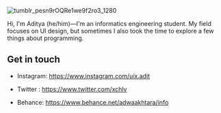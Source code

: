 <p align="center">
 
 ![tumblr_pesn9rOQRe1we9f2ro3_1280](https://user-images.githubusercontent.com/61954842/103282802-74d1ce00-4a09-11eb-94aa-bbfadad20496.gif)
 
</p>
Hi, I'm Aditya (he/him)—I'm an informatics engineering student. My field focuses on UI design, but sometimes I also took the time to explore a few things about programming.

## Get in touch

- Instagram: https://www.instagram.com/uix.adit
- Twitter : https://www.twitter.com/xchlv

- Behance: https://www.behance.net/adwaakhtara/info



